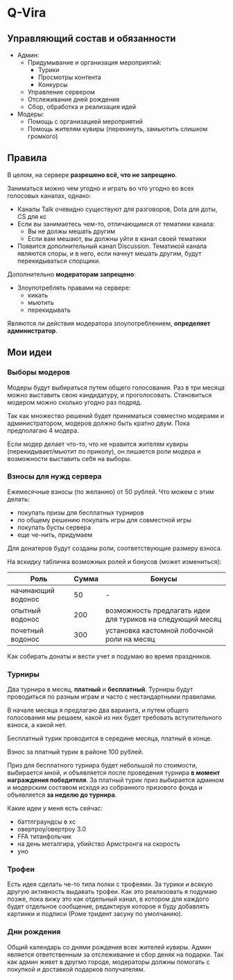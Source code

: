 # Q-Vira

## Управляющий состав и обязанности

- Админ:
	- Придумывание и организация мероприятий:
		- Турики
		- Просмотры контента
		- Конкурсы
	- Управление сервером
	- Отслеживание дней рождения
	- Сбор, обработка и реализация идей
- Модеры:
	- Помощь с организацией мероприятий
	- Помощь жителям кувиры (перекинуть, замьютить слишком громкого)

## Правила

В целом, на сервере **разрешено всё, что не запрещено**.

Заниматься можно чем угодно и играть во что угодно во всех голосовых каналах, однако:
- Каналы Talk очевидно существуют для разговоров, Dota для доты, CS для кс
- Если вы занимаетесь чем-то, отличающимся от тематики канала:
	- Вы не должы мешать другим
	- Если вам мешают, вы должны уйти в канал своей тематики
- Появится дополнительный канал Discussion. Тематикой канала являются споры, и в него, если начнут мешать другим, будут перекидываться спорщики.

Дополнительно **модераторам запрещено**:
- Злоупотреблять правами на сервере:
	- кикать
	- мьютить
	- перекидывать

Являются ли действия модератора злоупотреблением, **определяет администратор**.

## Мои идеи

### Выборы модеров

Модеры будут выбираться путем общего голосования. Раз в три месяца можно выставить свою кандидатуру, и проголосовать. Становиться модером можно сколько угодно раз подряд.

Так как множество решений будет приниматься совместно модерами и администратором,  модеров должно быть кратно двум. Пока предполагаю 4 модера.

Если модер делает что-то, что не нравится жителям кувиры (перекидывает/мьютит по приколу), он лишается роли модера и возможности выставить себя на выборы.

### Взносы для нужд сервера

Ежемесячные взносы (по желанию) от 50 рублей. Что можем с этим делать:
- покупать призы для бесплатных турниров
- по общему решению покупать игры для совместной игры
- покупать бусты сервера
- еще че-нить, придумаем

Для донатеров будут созданы роли, соответствующие размеру взноса.

На вскидку табличка возможных ролей и бонусов (может измениться):

| Роль         | Сумма | Бонусы                                  |
| ------------ | ----- | --------------------------------------- |
| начинающий водонос      | 50    | -                                       |
| опытный водонос | 200   | возможность предлагать идеи для туриков на следующий месяц |
| почетный водонос | 300   | установка кастомной побочной роли на месяц                                        |


Как собирать донаты и вести учет я подумаю во время праздников.

### Турниры

Два турнира в месяц, **платный** и **бесплатный**. Турниры будут проводиться по разным играм и часто с нестандартными правилами.

В начале месяца я предлагаю два варианта, и путем общего голосования мы решаем, какой из них будет требовать вступительного взноса, а какой нет.

Бесплатный турик проводится в середине месяца, платный в конце.

Взнос за платный турик в районе 100 рублей.

Приз для бесплатного турнира будет небольшой по стоимости, выбирается мной, и объявляется после проведения турнира **в момент награждения победителя**. За платный турик приз выбирается админом и модерским составом исходя из собранного призового фонда и объявляется **за неделю до турнира**.

Какие идеи у меня есть сейчас:
- баттлграундсы в хс
- овертроу/овертроу 3.0
- FFA титанфольчик
- на день металгира, убийство Армстронга на скорость
- уно

### Трофеи

Есть идея сделать че-то типа полки с трофеями. За турики и всякую другую активность выдавать трофеи. Как это реализовать я подумаю позже, пока вижу это как отдельный канал, в котором для каждого будет отдельное сообщение, редактируя которое я буду добавлять картинки и подписи (Роме тридент засуну по умолчанию).

### Дни рождения

Общий календарь со днями рождения всех жителей кувиры. Админ является ответственным за отслеживание и сбор деняк на подарки. Так как админ живет в другмо городе, модераторы должны помогать с покупкой и доставкой подарков получателям.

